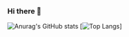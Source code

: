 ### Hi there 👋

![Anurag's GitHub stats](https://github-readme-stats.vercel.app/api?username=Futinghe&count_private=true&show_icons=true)
[![Top Langs](https://github-readme-stats.vercel.app/api/top-langs/?username=futinghe&layout=compact)]
<!--
**Futinghe/Futinghe** is a ✨ _special_ ✨ repository because its `README.md` (this file) appears on your GitHub profile.

Here are some ideas to get you started:

- 🔭 I’m currently working on ...
- 🌱 I’m currently learning ...
- 👯 I’m looking to collaborate on ...
- 🤔 I’m looking for help with ...
- 💬 Ask me about ...
- 📫 How to reach me: ...
- 😄 Pronouns: ...
- ⚡ Fun fact: ...
-->
